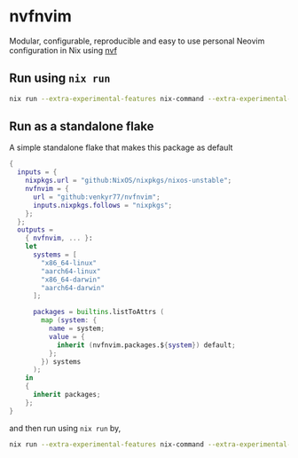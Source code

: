 # nvfnvim

Modular, configurable, reproducible and easy to use personal Neovim
configuration in Nix using [nvf](https://github.com/NotAShelf/nvf)

## Run using `nix run`

```sh
nix run --extra-experimental-features nix-command --extra-experimental-features flakes github:venkyr77/nvfnvim
```

## Run as a standalone flake

A simple standalone flake that makes this package as default

```nix
{
  inputs = {
    nixpkgs.url = "github:NixOS/nixpkgs/nixos-unstable";
    nvfnvim = {
      url = "github:venkyr77/nvfnvim";
      inputs.nixpkgs.follows = "nixpkgs";
    };
  };
  outputs =
    { nvfnvim, ... }:
    let
      systems = [
        "x86_64-linux"
        "aarch64-linux"
        "x86_64-darwin"
        "aarch64-darwin"
      ];

      packages = builtins.listToAttrs (
        map (system: {
          name = system;
          value = {
            inherit (nvfnvim.packages.${system}) default;
          };
        }) systems
      );
    in
    {
      inherit packages;
    };
}
```

and then run using `nix run` by,

```sh
nix run --extra-experimental-features nix-command --extra-experimental-features flakes .
```
